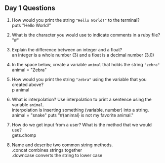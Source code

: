## Day 1 Questions

1. How would you print the string `"Hello World!"` to the terminal?<br>
puts "Hello World!"

1. What is the character you would use to indicate comments in a ruby file?<br>
"#"
1. Explain the difference between an integer and a float?<br>
an integer is a whole number (3) and a float is a decimal number (3.0)
1. In the space below, create a variable `animal` that holds the string `"zebra"`<br>
animal = "Zebra"
1. How would you print the string `"zebra"` using the variable that you created above?<br>
p animal
1. What is interpolation? Use interpolation to print a sentence using the variable `animal`. <br>
interpolation is inserting something (variable, number) into a string.
animal = "snake"
puts "#{animal} is not my favorite animal."
1. How do we get input from a user? What is the method that we would use?<br>
gets.chomp
1. Name and describe two common string methods.<br>
.concat combines strings together <br>
.downcase converts the string to lower case
